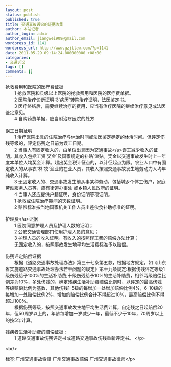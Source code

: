 ```yaml
---
layout: post
status: publish
published: true
title: 交通事故诉讼的证据收集
author: 本站记者
author_login: admin
author_email: jiangwei909@gmail.com
wordpress_id: 1141
wordpress_url: http://www.gzjtlaw.com/?p=1141
date: 2011-05-29 09:14:24.000000000 +08:00
categories:
- 交通诉讼
tags: []
comments: []
---
```

<p><p><p>抢救费用和医院的医疗费证据 <br> 　　1 抢救医院和县级以上医院的抢救费用和医院的医疗费单据。 <br> 　　2 医院治疗诊断证明书`病历`转院治疗证明，法医鉴定书。 <br> 　　3 医疗终结后，需要继续治疗的费用，应当有治疗医院的继续治疗意见或法医鉴定意见。 <br> 　　4 自购药费单据，应当附治疗医院的处方 <br><br>误工日期证明 <br> 　　1 治疗医院出具的住院治疗与休治时间或法医鉴定确定的休治时间。但评定伤残等级的，评定伤残之日前为误工日期。 <br> 　　2 当事人有固定收入的，由单位出具因为<a>交通事故<&#47;a>误工减少收入的证明。其收入包括工资`奖金`及国家规定的补贴`津贴。奖金以交通事故发生时上一年度本单位人均奖金计算。超出奖金税计征点的，以计征起点为限。农业人口中有固定收入的从事农`林`牧`渔业的在业人员，其收入按照交通事故发生地劳动力人均年纯收入计算。 <br> 　　3 无固定收入的、交通事故发生前从事某种劳动，包括城乡个体工伤户，家庭劳动服务人员等，应有街道办事处 或乡镇人民政府的证明。 <br> 　　4 当事人还应提供户籍证明，身份证明等项证明。 <br> 　　1 抢救或住院治疗期间的天数证明。 <br> 　　2 赔偿标准按当地国家机关工作人员出差伙食补助标准的证明。 <br><br><a>护理费<&#47;a>证据 <br> 　　1 医院同意护理人员及护理人数的证明； <br> 　　2 公安交通管理部门使用护理人员的意见； <br> 　　3 护理人员的收入证明。有收入的按照误工费的赔偿办法计算； <br> 　　无固定收入的，按照事故发生地平均生活费标准予以赔偿。 <br><br>伤残评定赔偿证据 <br> 　　根据《道路交通事故处理办法》第三十七条第五款，根据地方规定，如《山东省实施道路交通事故处理办法若干问题的规定》第十九条规定:根据伤残评定等级1级伤残给予100%的生活补助费;十级伤残给予10%的生活补助费，相邻两级赔偿比例差为10%，多处伤残的，确定残疾生活补助费赔偿比例时，以评定的最高伤残等级赔偿比例为基数，其他伤残1-5级的每增加一处增加赔偿比例4%，6-10级的每增加一处赔偿比例2%，增加的赔偿比例合计不得超过10%，最高赔偿比例不得超过100%。 <br> 　　根据伤残等级，按照交通事故发生地平均生活费计算，自定残之日起赔偿20年，但50周岁以上的，年龄每增加一岁减少一年，最低不少于10年，70周岁以上的按5年计算。 <br><br>残疾者生活补助费的赔偿证据 : <br> 　　1 道路交通事故伤残评定书或道路交通事故伤残重新评定书。 <&#47;p><br&#47;><p>标签:广州交通事故索赔 广州交通事故赔偿 广州交通事故律师<&#47;p>
